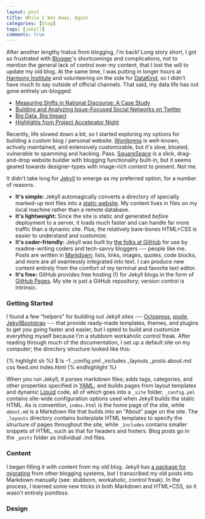 ```yaml
---
layout: post
title: While I Was Away, Again
categories: [blog]
tags: [jekyll]
comments: true
---
```


After another lengthy hiatus from blogging, I'm back! Long story short, I got so frustrated with [Blogger](https://www.blogger.com)'s shortcomings and complications, not to mention the general lack of control over my content, that I lost the will to update my old blog. At the same time, I was putting in longer hours at [Harmony Institute](http://harmony-institute.org/) and volunteering on the side for [DataKind](http://www.datakind.org/), so I didn't have much to say outside of official channels. That said, my data life has not gone entirely un-blogged:

- [Measuring Shifts in National Discourse: A Case Study](http://harmony-institute.org/therippleeffect/2013/11/27/measuring-shifts-in-national-discourse-a-case-study/)
- [Building and Analyzing Issue-Focused Social Networks on Twitter](http://harmony-institute.org/therippleeffect/2014/05/22/building-and-analyzing-issue-focused-social-networks-on-twitter/)
- [Big Data, Big Impact](http://www.datakind.org/blog/big-data-big-impact/)
- [Highlights from Project Accelerator Night](http://www.datakind.org/blog/highlights-from-project-accelerator-night/)

Recently, life slowed down a bit, so I started exploring my options for building a custom blog / personal website. [Wordpress](http://wordpress.org/) is well-known, actively maintained, and extensively customizable, but it's slow, bloated, vulnerable to spamming and hacking. Pass. [SquareSpace](http://www.squarespace.com/) is a slick, drag-and-drop website builder with blogging functionality built-in, but it seems geared towards designer-types with image-rich content to present. Not me.

It didn't take long for [Jekyll](http://jekyllrb.com/) to emerge as my preferred option, for a number of reasons.

- __It's simple:__ Jekyll automagically converts a directory of specially marked-up text files into a [static website](http://nilclass.com/courses/what-is-a-static-website/#1). My content lives in files on my local machine rather than a remote database.
- __It's lightweight:__ Since the site is static and generated _before_ deployment to a server, it loads much faster and can handle far more traffic than a dynamic site. Plus, the relatively bare-bones HTML+CSS is easier to understand and customize.
- __It's coder-friendly:__ Jekyll was built by [the folks at GitHub](http://tom.preston-werner.com/2008/11/17/blogging-like-a-hacker.html) for use by readme-writing coders and tech-savvy bloggers --- people like me. Posts are written in [Markdown](http://daringfireball.net/projects/markdown/); lists, links, images, quotes, code blocks, and more are all seamlessly integrated into text. I can produce new content entirely from the comfort of my terminal and favorite text editor.
- __It's free:__ GitHub provides free hosting (!) for Jekyll blogs in the form of [GitHub Pages](https://pages.github.com/). My site is just a GitHub repository; version control is intrinsic.

### Getting Started

I found a few "helpers" for building out Jekyll sites --- [Octopress](http://octopress.org/), [poole](https://github.com/poole/poole), [JekyllBootstrap](http://jekyllbootstrap.com/) --- that provide ready-made templates, themes, and plugins to get you going faster and easier, but I opted to build and customize everything myself because I'm a stubborn workaholic control freak. After reading through much of the documentation, I set up a default site on my computer; the directory structure looked like this:

{% highlight sh %}
$ ls -1
_config.yml
_includes
_layouts
_posts
about.md
css
feed.xml
index.html
{% endhighlight %}

When you run Jekyll, it parses markdown files; adds tags, categories, and other properties specified in [YAML](http://yaml.org/); and builds pages from layout templates and dynamic [Liquid](http://docs.shopify.com/themes/liquid-documentation/basics) code, all of which goes into a `_site` folder. `_config.yml` contains site-wide configuration options used when Jekyll builds the static HTML. As is convention, `index.html` is the home page of the site, while `about.md` is a Markdown file that builds into an "About" page on the site. The `_layouts` directory contains boilerplate HTML templates to specify the structure of pages throughout the site, while `_includes` contains smaller snippets of HTML, such as that for headers and footers. Blog posts go in the `_posts` folder as individual .md files.

### Content

I began filling it with content from my old blog. Jekyll has [a package for migrating](http://import.jekyllrb.com/docs/home/) from other blogging systems, but I transcribed my old posts into Markdown manually (see: stubborn, workaholic, control freak). In the process, I learned some new tricks in both Markdown and HTML+CSS, so it wasn't entirely pointless.

### Design



























